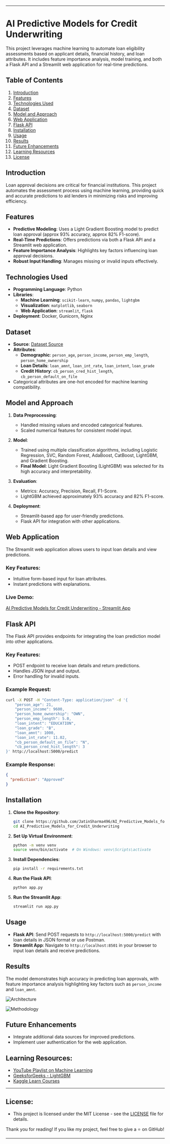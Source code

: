 

---

# AI Predictive Models for Credit Underwriting

This project leverages machine learning to automate loan eligibility assessments based on applicant details, financial history, and loan attributes. It includes feature importance analysis, model training, and both a Flask API and a Streamlit web application for real-time predictions.

## Table of Contents

1. [Introduction](#introduction)  
2. [Features](#features)  
3. [Technologies Used](#technologies-used)  
4. [Dataset](#dataset)  
5. [Model and Approach](#model-and-approach)  
6. [Web Application](#web-application)  
7. [Flask API](#flask-api)  
8. [Installation](#installation)  
9. [Usage](#usage)  
10. [Results](#results)  
11. [Future Enhancements](#future-enhancements)  
12. [Learning Resources](#learning-resources)
13. [License](#license)  

## Introduction

Loan approval decisions are critical for financial institutions. This project automates the assessment process using machine learning, providing quick and accurate predictions to aid lenders in minimizing risks and improving efficiency.

## Features

- **Predictive Modeling**: Uses a Light Gradient Boosting model to predict loan approval (approx 93% accuracy, approx 82% F1-score).
- **Real-Time Predictions**: Offers predictions via both a Flask API and a Streamlit web application.
- **Feature Importance Analysis**: Highlights key factors influencing loan approval decisions.
- **Robust Input Handling**: Manages missing or invalid inputs effectively.

## Technologies Used

- **Programming Language**: Python
- **Libraries**:
  - **Machine Learning**: `scikit-learn`, `numpy`, `pandas`, `lightgbm`
  - **Visualization**: `matplotlib`, `seaborn`
  - **Web Application**: `streamlit`, `flask`
- **Deployment**: Docker, Gunicorn, Nginx

## Dataset

- **Source**: [Dataset Source](#)
- **Attributes**:
  - **Demographic**: `person_age`, `person_income`, `person_emp_length`, `person_home_ownership`
  - **Loan Details**: `loan_amnt`, `loan_int_rate`, `loan_intent`, `loan_grade`
  - **Credit History**: `cb_person_cred_hist_length`, `cb_person_default_on_file`
- Categorical attributes are one-hot encoded for machine learning compatibility.

## Model and Approach

1. **Data Preprocessing**:
   - Handled missing values and encoded categorical features.
   - Scaled numerical features for consistent model input.

2. **Model**:
   - Trained using multiple classification algorithms, including Logistic Regression, SVC, Random Forest, AdaBoost, CatBoost, LightGBM, and Gradient Boosting.
   - **Final Model**: Light Gradient Boosting (LightGBM) was selected for its high accuracy and interpretability.

3. **Evaluation**:
   - Metrics: Accuracy, Precision, Recall, F1-Score.
   - LightGBM achieved approximately 93% accuracy and 82% F1-score.

4. **Deployment**:
   - Streamlit-based app for user-friendly predictions.
   - Flask API for integration with other applications.

## Web Application

The Streamlit web application allows users to input loan details and view predictions.

### Key Features:
- Intuitive form-based input for loan attributes.
- Instant predictions with explanations.

### Live Demo:
[AI Predictive Models for Credit Underwriting - Streamlit App](https://jatinsharma496-ai-predictive-models-for-credit-under-app-vbp9fd.streamlit.app/)

## Flask API

The Flask API provides endpoints for integrating the loan prediction model into other applications.

### Key Features:
- POST endpoint to receive loan details and return predictions.
- Handles JSON input and output.
- Error handling for invalid inputs.

### Example Request:

```bash
curl -X POST -H "Content-Type: application/json" -d '{
    "person_age": 21,
    "person_income": 9600,
    "person_home_ownership": "OWN",
    "person_emp_length": 5.0,
    "loan_intent": "EDUCATION",
    "loan_grade": "B",
    "loan_amnt": 1000,
    "loan_int_rate": 11.02,
    "cb_person_default_on_file": "N",
    "cb_person_cred_hist_length": 3
}' http://localhost:5000/predict
```

### Example Response:

```json
{
  "prediction": "Approved"
}
```

## Installation

1. **Clone the Repository**:

   ```bash
   git clone https://github.com/JatinSharma496/AI_Predictive_Models_for_Credit_Underwriting.git
   cd AI_Predictive_Models_for_Credit_Underwriting
   ```

2. **Set Up Virtual Environment**:

   ```bash
   python -m venv venv
   source venv/bin/activate  # On Windows: venv\Scripts\activate
   ```

3. **Install Dependencies**:

   ```bash
   pip install -r requirements.txt
   ```

4. **Run the Flask API**:

   ```bash
   python app.py
   ```

5. **Run the Streamlit App**:

   ```bash
   streamlit run app.py
   ```

## Usage

- **Flask API**: Send POST requests to `http://localhost:5000/predict` with loan details in JSON format or use Postman.
- **Streamlit App**: Navigate to `http://localhost:8501` in your browser to input loan details and receive predictions.

## Results

The model demonstrates high accuracy in predicting loan approvals, with feature importance analysis highlighting key factors such as `person_income` and `loan_amnt`.

![Architecture](Images/Architecture.png)

![Methodology](Images/Methodology.jpeg)

## Future Enhancements

- Integrate additional data sources for improved predictions.
- Implement user authentication for the web application.

## Learning Resources:

- [YouTube Playlist on Machine Learning](https://youtube.com/playlist?list=PLKnIA16_Rmvbr7zKYQuBfsVkjoLcJgxHH&si=QWJRhsnFwu6etoRT)
- [GeeksforGeeks - LightGBM](https://www.geeksforgeeks.org/lightgbm-light-gradient-boosting-machine/)
- [Kaggle Learn Courses](https://www.kaggle.com/learn)
---
## License:
 - This project is licensed under the MIT License - see the [LICENSE](https://github.com/JatinSharma496/AI_Predictive_Models_for_Credit_Underwriting/blob/main/LICENSE) file for details.

Thank you for reading! If you like my project, feel free to give a ⭐ on GitHub!

---
